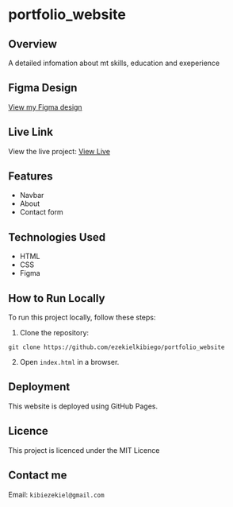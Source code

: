 # portfolio_website

## Overview
A detailed infomation about mt skills, education and exeperience

## Figma Design

 <a href="
https://www.figma.com/file/nCwgl6FZ6D0cyc0UrtO0aG/Zindua?type=design&mode=design&t=rjQIMpZvzvOVwvF4-1">View my Figma design</a>

## Live Link

View the live project:   <a href="https://ezekielkibiego.github.io/portfolio_website/">View Live</a>

## Features 

- Navbar
- About 
- Contact form

## Technologies Used 

- HTML
- CSS
- Figma

## How to Run Locally

To run this project locally, follow these steps:

1. Clone the repository: 

`git clone https://github.com/ezekielkibiego/portfolio_website`

2. Open `index.html` in a browser.

## Deployment 

This website is deployed using GitHub Pages.

## Licence 

This project is licenced under the MIT Licence

## Contact me 

Email: `kibiezekiel@gmail.com`